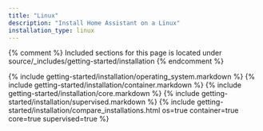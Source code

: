 ```yaml
---
title: "Linux"
description: "Install Home Assistant on a Linux"
installation_type: linux
---
```

{% comment %}
Included sections for this page is located under source/_includes/getting-started/installation
{% endcomment %}

{% include getting-started/installation/operating_system.markdown %}
{% include getting-started/installation/container.markdown %}
{% include getting-started/installation/core.markdown %}
{% include getting-started/installation/supervised.markdown %}
{% include getting-started/installation/compare_installations.html os=true container=true core=true supervised=true %}
